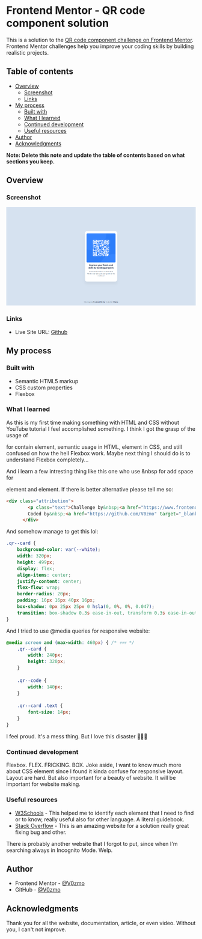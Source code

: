 # Frontend Mentor - QR code component solution

This is a solution to the [QR code component challenge on Frontend Mentor](https://www.frontendmentor.io/challenges/qr-code-component-iux_sIO_H). Frontend Mentor challenges help you improve your coding skills by building realistic projects. 

## Table of contents

- [Overview](#overview)
  - [Screenshot](#screenshot)
  - [Links](#links)
- [My process](#my-process)
  - [Built with](#built-with)
  - [What I learned](#what-i-learned)
  - [Continued development](#continued-development)
  - [Useful resources](#useful-resources)
- [Author](#author)
- [Acknowledgments](#acknowledgments)

**Note: Delete this note and update the table of contents based on what sections you keep.**

## Overview

### Screenshot

![Final Result](./final-result.png)

### Links

- Live Site URL: [Github](https://v0zmo.github.io/Frontend-Mentor-Challanges-Lists/qr-code-component-main/index.html)

## My process

### Built with

- Semantic HTML5 markup
- CSS custom properties
- Flexbox

### What I learned

As this is my first time making something with HTML and CSS without YouTube tutorial I feel accomplished something. I think I got the grasp of the usage of <div> for contain element, semantic usage in HTML, element in CSS, and still confused on how the hell Flexbox work. Maybe next thing I should do is to understand Flexbox completely...

And i learn a few intresting thing like this one who use &nbsp for add space for <p> element and <a> element. If there is better alternative please tell me so:

```html
<div class="attribution">
        <p class="text">Challenge by&nbsp;<a href="https://www.frontendmentor.io?ref=challenge" target="_blank" class="text">Frontend Mentor</a>&nbsp;
        Coded by&nbsp;<a href="https://github.com/V0zmo" target="_blank" class="text">V0zmo</a></p>
      </div>
```

And somehow manage to get this lol:

```css
.qr--card {
    background-color: var(--white);
    width: 320px;
    height: 499px;
    display: flex;
    align-items: center;
    justify-content: center;
    flex-flow: wrap;
    border-radius: 20px;
    padding: 16px 16px 40px 16px;
    box-shadow: 0px 25px 25px 0 hsla(0, 0%, 0%, 0.047);
    transition: box-shadow 0.3s ease-in-out, transform 0.3s ease-in-out;
}
```

And I tried to use @media queries for responsive website:
```css
@media screen and (max-width: 460px) { /* 💀💀💀 */
    .qr--card {
        width: 240px;
        height: 320px;
    }
    
    .qr--code {
        width: 140px;
    }

    .qr--card .text {
        font-size: 14px;
    }
}
```

I feel proud. It's a mess thing. But I love this disaster 🥰🥰🥰

### Continued development

Flexbox. FLEX. FRICKING. BOX. Joke aside, I want to know much more about CSS element since I found it kinda confuse for responsive layout. Layout are hard. But also important for a beauty of website. It will be important for website making.

### Useful resources

- [W3Schools](https://www.w3schools.com) - This helped me to identify each element that I need to find or to know, really useful also for other language. A literal guidebook.
- [Stack Overflow](https://stackoverflow.com) - This is an amazing website for a solution really great fixing bug and other.

There is probably another website that I forgot to put, since when I'm searching always in Incognito Mode. Welp.

## Author

- Frontend Mentor - [@V0zmo](https://www.frontendmentor.io/profile/V0zmo)
- GitHub - [@V0zmo](https://github.com/V0zmo)

## Acknowledgments

Thank you for all the website, documentation, article, or even video. Without you, I can't not improve.
